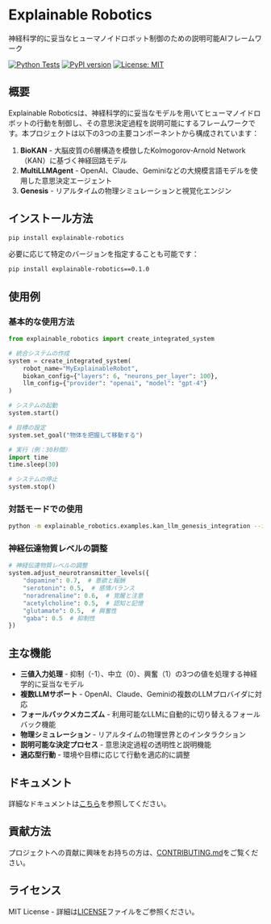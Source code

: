 ﻿# Explainable Robotics

神経科学的に妥当なヒューマノイドロボット制御のための説明可能AIフレームワーク

[![Python Tests](https://github.com/zapabob/explainable-robotics/actions/workflows/python-tests.yml/badge.svg)](https://github.com/yourusername/explainable-robotics/actions/workflows/python-tests.yml)
[![PyPI version](https://badge.fury.io/py/explainable-robotics.svg)](https://badge.fury.io/py/explainable-robotics)
[![License: MIT](https://img.shields.io/badge/License-MIT-yellow.svg)](https://opensource.org/licenses/MIT)

## 概要

Explainable Roboticsは、神経科学的に妥当なモデルを用いてヒューマノイドロボットの行動を制御し、その意思決定過程を説明可能にするフレームワークです。本プロジェクトは以下の3つの主要コンポーネントから構成されています：

1. **BioKAN** - 大脳皮質の6層構造を模倣したKolmogorov-Arnold Network（KAN）に基づく神経回路モデル
2. **MultiLLMAgent** - OpenAI、Claude、Geminiなどの大規模言語モデルを使用した意思決定エージェント
3. **Genesis** - リアルタイムの物理シミュレーションと視覚化エンジン

## インストール方法

```bash
pip install explainable-robotics
```

必要に応じて特定のバージョンを指定することも可能です：

```bash
pip install explainable-robotics==0.1.0
```

## 使用例

### 基本的な使用方法

```python
from explainable_robotics import create_integrated_system

# 統合システムの作成
system = create_integrated_system(
    robot_name="MyExplainableRobot",
    biokan_config={"layers": 6, "neurons_per_layer": 100},
    llm_config={"provider": "openai", "model": "gpt-4"}
)

# システムの起動
system.start()

# 目標の設定
system.set_goal("物体を把握して移動する")

# 実行（例：30秒間）
import time
time.sleep(30)

# システムの停止
system.stop()
```

### 対話モードでの使用

```bash
python -m explainable_robotics.examples.kan_llm_genesis_integration --interactive
```

### 神経伝達物質レベルの調整

```python
# 神経伝達物質レベルの調整
system.adjust_neurotransmitter_levels({
    "dopamine": 0.7,  # 意欲と報酬
    "serotonin": 0.5,  # 感情バランス
    "noradrenaline": 0.6,  # 覚醒と注意
    "acetylcholine": 0.5,  # 認知と記憶
    "glutamate": 0.5,  # 興奮性
    "gaba": 0.5  # 抑制性
})
```

## 主な機能

- **三値入力処理** - 抑制（-1）、中立（0）、興奮（1）の3つの値を処理する神経学的に妥当なモデル
- **複数LLMサポート** - OpenAI、Claude、Geminiの複数のLLMプロバイダに対応
- **フォールバックメカニズム** - 利用可能なLLMに自動的に切り替えるフォールバック機能
- **物理シミュレーション** - リアルタイムの物理世界とのインタラクション
- **説明可能な決定プロセス** - 意思決定過程の透明性と説明機能
- **適応型行動** - 環境や目標に応じて行動を適応的に調整

## ドキュメント

詳細なドキュメントは[こちら](https://zapabob.github.io/explainable-robotics)を参照してください。

## 貢献方法

プロジェクトへの貢献に興味をお持ちの方は、[CONTRIBUTING.md](CONTRIBUTING.md)をご覧ください。

## ライセンス

MIT License - 詳細は[LICENSE](LICENSE)ファイルをご参照ください。
